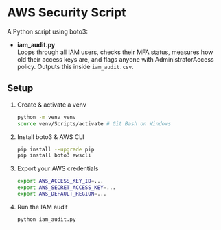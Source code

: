 # AWS Security Script

A Python script using boto3:

- **iam_audit.py**  
  Loops through all IAM users, checks their MFA status, measures how old their access keys are, and flags anyone with AdministratorAccess policy. Outputs this inside `iam_audit.csv`.

## Setup

1. Create & activate a venv  
   
    ```bash
    python -m venv venv
    source venv/Scripts/activate # Git Bash on Windows
    ```

2. Install boto3 & AWS CLI  
   
    ```bash
    pip install --upgrade pip
    pip install boto3 awscli
    ```

3. Export your AWS credentials  
   
    ```bash
    export AWS_ACCESS_KEY_ID=...
    export AWS_SECRET_ACCESS_KEY=...
    export AWS_DEFAULT_REGION=...
    ```

4. Run the IAM audit  
   
    ```bash
    python iam_audit.py
    ```
